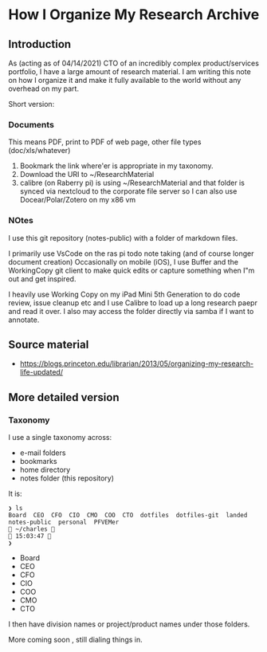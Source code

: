# How I Organize My Research Archive

## Introduction

As (acting as of 04/14/2021) CTO of an incredibly complex product/services portfolio, I have a large amount of research material. I am writing this note on how I organize it and make it fully available to the world without any overhead on my part.

Short version:

### Documents

This means PDF, print to PDF of web page, other file types (doc/xls/whatever)

1) Bookmark the link where'er is appropriate in my taxonomy.
2) Download the URI to ~/ResearchMaterial
3) calibre (on Raberry pi) is using ~/ResearchMaterial and that folder is synced via nextcloud to the corporate file server so I can also use Docear/Polar/Zotero on my x86 vm

### NOtes

I use this git repository (notes-public) with a folder of markdown files.

I primarily use VsCode on the ras pi todo note taking (and of course longer document creation)
Occasionally on mobile (iOS), I  use Buffer and the WorkingCopy git client to make quick edits or capture something when I"m out 
and get inspired.

I heavily use Working Copy on my iPad Mini 5th Generation to do code review, issue cleanup etc and I use Calibre to load up a long research paepr and read it over. I also may access the folder directly via samba if I want to annotate.

## Source material

* <https://blogs.princeton.edu/librarian/2013/05/organizing-my-research-life-updated/>

## More detailed version

### Taxonomy

I use a single taxonomy across:

* e-mail folders
* bookmarks
* home directory
* notes folder (this repository)


It is:

```console
❯ ls
Board  CEO  CFO  CIO  CMO  COO  CTO  dotfiles  dotfiles-git  landed  notes-public  personal  PFVEMer
 ~/charles                                                                                                                                                                       15:03:47 
❯ 
```

* Board
* CEO
* CFO
* CIO
* COO
* CMO
* CTO

I then have division names or project/product names under those folders.

More coming soon , still dialing things in.
